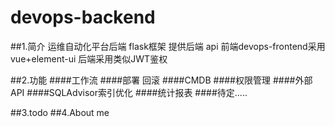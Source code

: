 # devops-backend
##1.简介
运维自动化平台后端 flask框架 提供后端
api 前端devops-frontend采用vue+element-ui 后端采用类似JWT鉴权

##2.功能
####工作流
####部署 回滚
####CMDB
####权限管理
####外部API
####SQLAdvisor索引优化
####统计报表
####待定.....

##3.todo
##4.About me